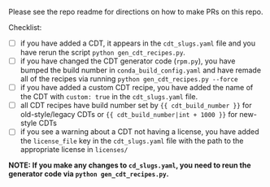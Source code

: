 Please see the repo readme for directions on how to make PRs on this repo.

Checklist:

- [ ] if you have added a CDT, it appears in the `cdt_slugs.yaml` file and
  you have rerun the script `python gen_cdt_recipes.py`.
- [ ] if you have changed the CDT generator code (`rpm.py`), you have bumped
  the build number in `conda_build_config.yaml` and have remade all of the
  recipes via running `python gen_cdt_recipes.py --force`
- [ ] if you have added a custom CDT recipe, you have added the name of the CDT
  with `custom: true` in the `cdt_slugs.yaml` file.
- [ ] all CDT recipes have build number set by `{{ cdt_build_number }}` for
  old-style/legacy CDTs or `{{ cdt_build_number|int + 1000 }}` for new-style CDTs
- [ ] if you see a warning about a CDT not having a license, you have added the
  `license_file` key in the `cdt_slugs.yaml` file with the path to the appropriate
  license in `licenses/`

**NOTE: If you make any changes to `cd_slugs.yaml`, you need to reun the generator code
via `python gen_cdt_recipes.py`.**
